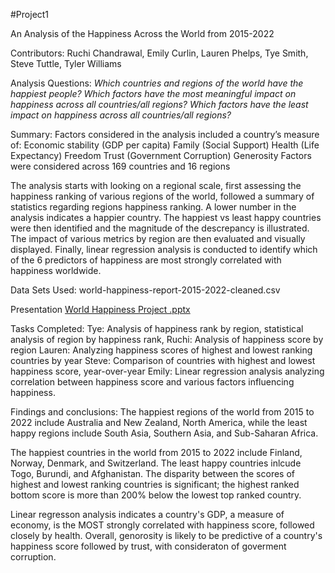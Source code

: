 #Project1

An Analysis of the Happiness Across the World from 2015-2022

Contributors: Ruchi Chandrawal, Emily Curlin, Lauren Phelps, Tye Smith, Steve Tuttle, Tyler Williams

Analysis Questions:
_Which countries and regions of the world have the happiest people?_
_Which factors have the most meaningful impact on happiness across all countries/all regions?_
_Which factors have the least impact on happiness across all countries/all regions?_

Summary: 
Factors considered in the analysis included a country’s measure of: 
Economic stability (GDP per capita)
Family (Social Support)
Health (Life Expectancy)
Freedom
Trust (Government Corruption)
Generosity 
Factors were considered across 169 countries and 16 regions

The analysis starts with looking on a regional scale, first assessing the happiness ranking of various regions of the world, followed a summary of statistics regarding regions happiness ranking. A lower number in the analysis indicates a happier country. The happiest vs least happy countries were then identified and the magnitude of the descrepancy is illustrated. 
The impact of various metrics by region are then evaluated and visually displayed. 
Finally, linear regression analysis is conducted to identify which of the 6 predictors of happiness are most strongly correlated with happiness worldwide. 

Data Sets Used:
world-happiness-report-2015-2022-cleaned.csv

Presentation
[World Happiness Project .pptx](https://github.com/emily-curlin/Project1/files/11403075/World.Happiness.Project.pptx)

Tasks Completed:
Tye: Analysis of happiness rank by region, statistical analysis of region by happiness rank, 
Ruchi: Analysis of happiness score by region
Lauren: Analyzing happiness scores of highest and lowest ranking countries by year
Steve: Comparison of countries with highest and lowest happiness score, year-over-year
Emily: Linear regression analysis analyzing correlation between happiness score and various factors influencing happiness.

Findings and conclusions:
The happiest regions of the world from 2015 to 2022 include Australia and New Zealand, North America, while the least happy regions include South Asia, Southern Asia, and Sub-Saharan Africa. 

The happiest countries in the world from 2015 to 2022 include Finland, Norway, Denmark, and Switzerland. 
The least happy countries inlcude Togo, Burundi, and Afghanistan. 
The disparity between the scores of highest and lowest ranking countries is significant; the highest ranked bottom score is more than 200% below the lowest top ranked country.

Linear regresson analysis indicates a country's GDP, a measure of economy, is the MOST strongly correlated with happiness score, followed closely by health.  Overall, genorosity is likely to be predictive of a country's happiness score followed by trust, with consideraton of goverment corruption.  






